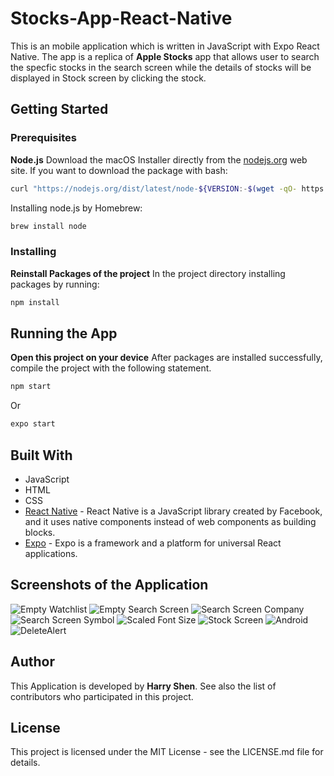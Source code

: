 # Stocks-App-React-Native

This is an mobile application which is written in JavaScript with Expo React Native. The app is a replica of **Apple Stocks** app that allows user to search the specfic stocks in the search screen while the details of stocks will be displayed in Stock screen by clicking the stock.

## Getting Started

### Prerequisites
**Node.js**
Download the macOS Installer directly from the [nodejs.org](https://nodejs.org/en/download/current/) web site.
If you want to download the package with bash:
``` bash
curl "https://nodejs.org/dist/latest/node-${VERSION:-$(wget -qO- https://nodejs.org/dist/latest/ | sed -nE 's|.*>node-(.*)\.pkg</a>.*|\1|p')}.pkg" > "$HOME/Downloads/node-latest.pkg" && sudo installer -store -pkg "$HOME/Downloads/node-latest.pkg" -target "/"
```
Installing node.js by Homebrew:
``` bash
brew install node
```

### Installing
**Reinstall Packages of the project**
In the project directory installing packages by running:
``` bash
npm install
```

## Running the App
**Open this project on your device**
After packages are installed successfully, compile the project with the following statement.
``` bash
npm start
```
Or
``` bash
expo start
```

## Built With
* JavaScript
* HTML
* CSS
* [React Native](https://reactnative.dev) - React Native is a JavaScript library created by Facebook, and it uses native components instead of web components as building blocks.
* [Expo](https://docs.expo.io) - Expo is a framework and a platform for universal React applications.

## Screenshots of the Application
![Empty Watchlist](/Screenshots/EmptyWatchList.png?raw=true "Stock Screen")
![Empty Search Screen](/Screenshots/EmptySearchScreen.png?raw=true "Stock Screen")
![Search Screen Company](/Screenshots/SearchByCompanyName.png?raw=true "Stock Screen")
![Search Screen Symbol](/Screenshots/SearchByStockSymbol.png?raw=true "Stock Screen")
![Scaled Font Size](/Screenshots/ScaleFontSize.png?raw=true "Stock Screen")
![Stock Screen](/Screenshots/StockScreen.png?raw=true "Stock Screen")
![Android](/Screenshots/RunOnAndroid.JPG?raw=true "Stock Screen")
![DeleteAlert](/Screenshots/DeleteAlert.png?raw=true "Stock Screen")

## Author
This Application is developed by **Harry Shen**.
See also the list of contributors who participated in this project.

## License
This project is licensed under the MIT License - see the LICENSE.md file for details.
